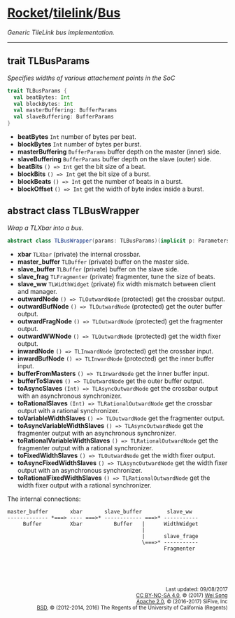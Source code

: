 [Rocket](../Readme.md)/[tilelink](../tilelink.md)/[Bus](https://github.com/freechipsproject/rocket-chip/blob/master/src/main/scala/tilelink/Bus.scala)
=====================
*Generic TileLink bus implementation.*

**********************

## trait TLBusParams
*Specifies widths of various attachement points in the SoC*

~~~scala
trait TLBusParams {
  val beatBytes: Int
  val blockBytes: Int
  val masterBuffering: BufferParams
  val slaveBuffering: BufferParams
}
~~~

+ **beatBytes** `Int` number of bytes per beat.
+ **blockBytes** `Int` number of bytes per burst.
+ **masterBuffering** `BufferParams` buffer depth on the master (inner) side.
+ **slaveBuffering** `BufferParams` buffer depth on the slave (outer) side.
+ **beatBits** `() => Int` get the bit size of a beat.
+ **blockBits** `() => Int` get the bit size of a burst.
+ **blockBeats** `() => Int` get the number of beats in a burst.
+ **blockOffset** `() => Int` get the width of byte index inside a burst.

## abstract class TLBusWrapper
*Wrap a TLXbar into a bus.*

~~~scala
abstract class TLBusWrapper(params: TLBusParams)(implicit p: Parameters) extends TLBusParams
~~~

+ **xbar** `TLXbar` (private) the internal crossbar.
+ **master_buffer** `TLBuffer` (private) buffer on the master side.
+ **slave_buffer** `TLBuffer` (private) buffer on the slave side.
+ **slave_frag** `TLFragmenter` (private) fragmenter, tune the size of beats.
+ **slave_ww** `TLWidthWidget` (private) fix width mismatch between client and manager.
+ **outwardNode** `() => TLOutwardNode` (protected) get the crossbar output.
+ **outwardBufNode** `() => TLOutwardNode` (protected) get the outer buffer output.
+ **outwardFragNode** `() => TLOutwardNode` (protected) get the fragmenter output.
+ **outwardWWNode** `() => TLOutwardNode` (protected) get the width fixer output.
+ **inwardNode** `() => TLInwardNode` (protected) get the crossbar input.
+ **inwardBufNode** `() => TLInwardNode` (protected) get the inner buffer input.
+ **bufferFromMasters** `() => TLInwardNode` get the inner buffer input.
+ **bufferToSlaves** `() => TLOutwardNode` get the outer buffer output.
+ **toAsyncSlaves** `(Int) => TLAsyncOutwardNode` get the crossbar output with an asynchronous synchronizer.
+ **toRationalSlaves** `(Int) => TLRationalOutwardNode` get the crossbar output with a rational synchronizer.
+ **toVariableWidthSlaves** `() => TLOutwardNode` get the fragmenter output.
+ **toAsyncVariableWidthSlaves** `() => TLAsyncOutwardNode` get the fragmenter output with an asynchronous synchronizer.
+ **toRationalVariableWidthSlaves** `() => TLRationalOutwardNode` get the fragmenter output with a rational synchronizer.
+ **toFixedWidthSlaves** `() => TLOutwardNode` get the width fixer output.
+ **toAsyncFixedWidthSlaves** `() => TLAsyncOutwardNode` get the width fixer output with an asynchronous synchronizer.
+ **toRationalFixedWidthSlaves** `() => TLRationalOutwardNode` get the width fixer output with a rational synchronizer.


The internal connections:
~~~
master_buffer       xbar       slave_buffer        slave_ww
------------- *===> ---- ===>* ------------ ===>* -----------
     Buffer         Xbar          Buffer   |      WidthWidget
                                           |
                                           |      slave_frage
                                           \===>* -----------
                                                  Fragmenter
~~~


<br><br><br><p align="right">
<sub>
Last updated: 09/08/2017<br>
[CC BY-NC-SA 4.0](https://creativecommons.org/licenses/by-nc-sa/4.0/), &copy; (2017) [Wei Song](mailto:wsong83@gmail.com)<br>
[Apache 2.0](https://github.com/freechipsproject/rocket-chip/blob/master/LICENSE.SiFive), &copy; (2016-2017) SiFive, Inc<br>
[BSD](https://github.com/freechipsproject/rocket-chip/blob/master/LICENSE.Berkeley), &copy; (2012-2014, 2016) The Regents of the University of California (Regents)
</sub>
</p>
